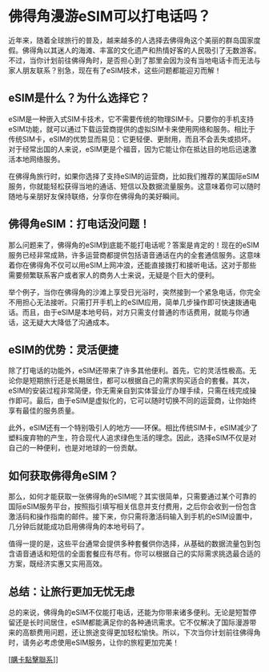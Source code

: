 # 佛得角漫游eSIM可以打电话吗？

近年来，随着全球旅行的普及，越来越多的人选择去佛得角这个美丽的群岛国家度假。佛得角以其迷人的海滩、丰富的文化遗产和热情好客的人民吸引了无数游客。不过，当你计划前往佛得角时，是否担心到了那里会因为没有当地电话卡而无法与家人朋友联系？别急，现在有了eSIM技术，这些问题都能迎刃而解！

## eSIM是什么？为什么选择它？

eSIM是一种嵌入式SIM卡技术，它不需要传统的物理SIM卡。只要你的手机支持eSIM功能，就可以通过下载运营商提供的虚拟SIM卡来使用网络和服务。相比于传统SIM卡，eSIM的优势显而易见：它更轻便、更耐用，而且不会丢失或损坏。对于经常出国的人来说，eSIM更是个福音，因为它能让你在抵达目的地后迅速激活本地网络服务。

在佛得角旅行时，如果你选择了支持eSIM的运营商，比如我们推荐的某国际eSIM服务，你就能轻松获得当地的通话、短信以及数据流量服务。这意味着你可以随时随地与亲朋好友保持联络，分享你在佛得角的美好瞬间。

## 佛得角eSIM：打电话没问题！

那么问题来了，佛得角的eSIM到底能不能打电话呢？答案是肯定的！现在的eSIM服务已经非常成熟，许多运营商都提供包括语音通话在内的全套通信服务。这意味着你在佛得角不仅可以用eSIM上网冲浪，还能直接拨打和接听电话。这对于那些需要频繁联系客户或者家人的商务人士来说，无疑是个巨大的便利。

举个例子，当你在佛得角的沙滩上享受日光浴时，突然接到一个紧急电话，你完全不用担心无法接听。只需打开手机上的eSIM应用，简单几步操作即可快速拨通电话。而且，由于eSIM是本地号码，对方只需支付普通的市话费用，就能与你通话，这无疑大大降低了沟通成本。

## eSIM的优势：灵活便捷

除了打电话的功能外，eSIM还带来了许多其他便利。首先，它的灵活性极高。无论你是短期旅行还是长期居住，都可以根据自己的需求购买适合的套餐。其次，eSIM的安装过程非常简便，你无需亲自到实体营业厅办理手续，只需在线完成操作即可。最后，由于eSIM是虚拟化的，它可以随时切换不同的运营商，让你始终享有最佳的服务质量。

此外，eSIM还有一个特别吸引人的地方——环保。相比传统SIM卡，eSIM减少了塑料废弃物的产生，符合现代人追求绿色生活的理念。因此，选择eSIM不仅是对自己的一种便利，也是对地球的一份贡献。

## 如何获取佛得角eSIM？

那么，如何才能获取一张佛得角的eSIM呢？其实很简单，只需要通过某个可靠的国际eSIM服务平台，按照指引填写相关信息并支付费用，之后你会收到一份包含激活码和操作指南的邮件。接下来，你只需将激活码输入到手机的eSIM设置中，几分钟后就能成功启用佛得角的本地号码了。

值得一提的是，这些平台通常会提供多种套餐供你选择，从基础的数据流量包到包含语音通话和短信的全面套餐应有尽有。你可以根据自己的实际需求挑选最合适的方案，既经济实惠又实用高效。

## 总结：让旅行更加无忧无虑

总的来说，佛得角的eSIM不仅能打电话，还能为你带来诸多便利。无论是短暂停留还是长时间居住，eSIM都能满足你的各种通讯需求。它不仅解决了国际漫游带来的高额费用问题，还让旅途变得更加轻松愉快。所以，下次当你计划前往佛得角时，请务必考虑使用eSIM服务，让你的旅程更加完美！

[[購卡點擊聯系](https://t.me/s/esim1088)]]